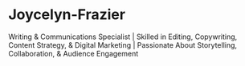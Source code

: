 # Joycelyn-Frazier
Writing &amp; Communications Specialist | Skilled in Editing, Copywriting, Content Strategy, &amp; Digital Marketing | Passionate About Storytelling, Collaboration, &amp; Audience Engagement
